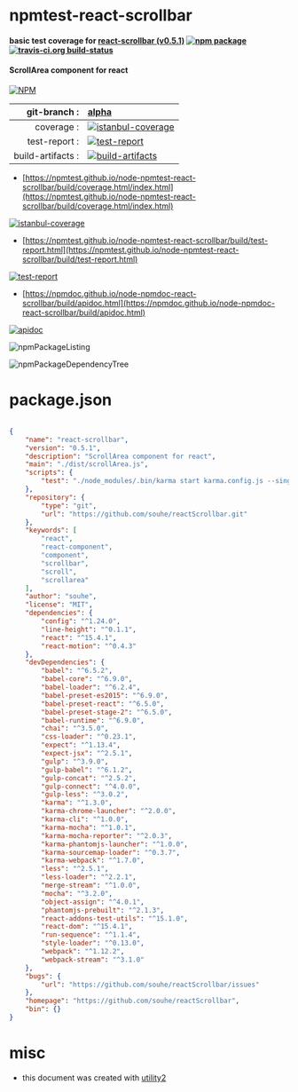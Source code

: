 # npmtest-react-scrollbar

#### basic test coverage for  [react-scrollbar (v0.5.1)](https://github.com/souhe/reactScrollbar)  [![npm package](https://img.shields.io/npm/v/npmtest-react-scrollbar.svg?style=flat-square)](https://www.npmjs.org/package/npmtest-react-scrollbar) [![travis-ci.org build-status](https://api.travis-ci.org/npmtest/node-npmtest-react-scrollbar.svg)](https://travis-ci.org/npmtest/node-npmtest-react-scrollbar)

#### ScrollArea component for react

[![NPM](https://nodei.co/npm/react-scrollbar.png?downloads=true&downloadRank=true&stars=true)](https://www.npmjs.com/package/react-scrollbar)

| git-branch : | [alpha](https://github.com/npmtest/node-npmtest-react-scrollbar/tree/alpha)|
|--:|:--|
| coverage : | [![istanbul-coverage](https://npmtest.github.io/node-npmtest-react-scrollbar/build/coverage.badge.svg)](https://npmtest.github.io/node-npmtest-react-scrollbar/build/coverage.html/index.html)|
| test-report : | [![test-report](https://npmtest.github.io/node-npmtest-react-scrollbar/build/test-report.badge.svg)](https://npmtest.github.io/node-npmtest-react-scrollbar/build/test-report.html)|
| build-artifacts : | [![build-artifacts](https://npmtest.github.io/node-npmtest-react-scrollbar/glyphicons_144_folder_open.png)](https://github.com/npmtest/node-npmtest-react-scrollbar/tree/gh-pages/build)|

- [https://npmtest.github.io/node-npmtest-react-scrollbar/build/coverage.html/index.html](https://npmtest.github.io/node-npmtest-react-scrollbar/build/coverage.html/index.html)

[![istanbul-coverage](https://npmtest.github.io/node-npmtest-react-scrollbar/build/screenCapture.buildCi.browser.%252Ftmp%252Fbuild%252Fcoverage.lib.html.png)](https://npmtest.github.io/node-npmtest-react-scrollbar/build/coverage.html/index.html)

- [https://npmtest.github.io/node-npmtest-react-scrollbar/build/test-report.html](https://npmtest.github.io/node-npmtest-react-scrollbar/build/test-report.html)

[![test-report](https://npmtest.github.io/node-npmtest-react-scrollbar/build/screenCapture.buildCi.browser.%252Ftmp%252Fbuild%252Ftest-report.html.png)](https://npmtest.github.io/node-npmtest-react-scrollbar/build/test-report.html)

- [https://npmdoc.github.io/node-npmdoc-react-scrollbar/build/apidoc.html](https://npmdoc.github.io/node-npmdoc-react-scrollbar/build/apidoc.html)

[![apidoc](https://npmdoc.github.io/node-npmdoc-react-scrollbar/build/screenCapture.buildCi.browser.%252Ftmp%252Fbuild%252Fapidoc.html.png)](https://npmdoc.github.io/node-npmdoc-react-scrollbar/build/apidoc.html)

![npmPackageListing](https://npmtest.github.io/node-npmtest-react-scrollbar/build/screenCapture.npmPackageListing.svg)

![npmPackageDependencyTree](https://npmtest.github.io/node-npmtest-react-scrollbar/build/screenCapture.npmPackageDependencyTree.svg)



# package.json

```json

{
    "name": "react-scrollbar",
    "version": "0.5.1",
    "description": "ScrollArea component for react",
    "main": "./dist/scrollArea.js",
    "scripts": {
        "test": "./node_modules/.bin/karma start karma.config.js --single-run --browsers PhantomJS"
    },
    "repository": {
        "type": "git",
        "url": "https://github.com/souhe/reactScrollbar.git"
    },
    "keywords": [
        "react",
        "react-component",
        "component",
        "scrollbar",
        "scroll",
        "scrollarea"
    ],
    "author": "souhe",
    "license": "MIT",
    "dependencies": {
        "config": "^1.24.0",
        "line-height": "^0.1.1",
        "react": "^15.4.1",
        "react-motion": "^0.4.3"
    },
    "devDependencies": {
        "babel": "^6.5.2",
        "babel-core": "^6.9.0",
        "babel-loader": "^6.2.4",
        "babel-preset-es2015": "^6.9.0",
        "babel-preset-react": "^6.5.0",
        "babel-preset-stage-2": "^6.5.0",
        "babel-runtime": "^6.9.0",
        "chai": "^3.5.0",
        "css-loader": "^0.23.1",
        "expect": "^1.13.4",
        "expect-jsx": "^2.5.1",
        "gulp": "^3.9.0",
        "gulp-babel": "^6.1.2",
        "gulp-concat": "^2.5.2",
        "gulp-connect": "^4.0.0",
        "gulp-less": "^3.0.2",
        "karma": "^1.3.0",
        "karma-chrome-launcher": "^2.0.0",
        "karma-cli": "^1.0.0",
        "karma-mocha": "^1.0.1",
        "karma-mocha-reporter": "^2.0.3",
        "karma-phantomjs-launcher": "^1.0.0",
        "karma-sourcemap-loader": "^0.3.7",
        "karma-webpack": "^1.7.0",
        "less": "^2.5.1",
        "less-loader": "^2.2.1",
        "merge-stream": "^1.0.0",
        "mocha": "^3.2.0",
        "object-assign": "^4.0.1",
        "phantomjs-prebuilt": "^2.1.3",
        "react-addons-test-utils": "^15.1.0",
        "react-dom": "^15.4.1",
        "run-sequence": "^1.1.4",
        "style-loader": "^0.13.0",
        "webpack": "^1.12.2",
        "webpack-stream": "^3.1.0"
    },
    "bugs": {
        "url": "https://github.com/souhe/reactScrollbar/issues"
    },
    "homepage": "https://github.com/souhe/reactScrollbar",
    "bin": {}
}
```



# misc
- this document was created with [utility2](https://github.com/kaizhu256/node-utility2)
